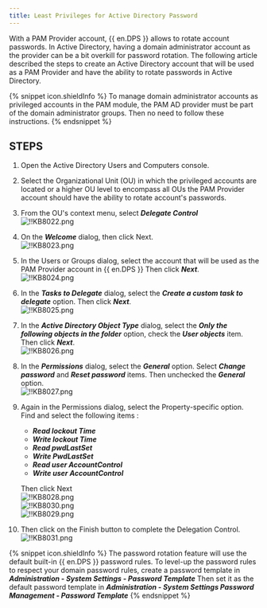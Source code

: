 ```yaml
---
title: Least Privileges for Active Directory Password
---
```

With a PAM Provider account, {{ en.DPS }} allows to rotate account passwords. In Active Directory, having a domain administrator account as the provider can be a bit overkill for password rotation. The following article described the steps to create an Active Directory account that will be used as a PAM Provider and have the ability to rotate passwords in Active Directory.

{% snippet icon.shieldInfo %}
To manage domain administrator accounts as privileged accounts in the PAM module, the PAM AD provider must be part of the domain administrator groups. Then no need to follow these instructions.
{% endsnippet %}

## STEPS

1. Open the Active Directory Users and Computers console.
1. Select the Organizational Unit (OU) in which the privileged accounts are located or a higher OU level to encompass all OUs the PAM Provider account should have the ability to rotate account's passwords.
1. From the OU's context menu, select ***Delegate Control***  
![!!KB8022.png](/img/en/kb/KB8022.png)
1. On the ***Welcome*** dialog, then click Next.  
![!!KB8023.png](/img/en/kb/KB8023.png)
1. In the Users or Groups dialog, select the account that will be used as the PAM Provider account in {{ en.DPS }} Then click ***Next***.  
![!!KB8024.png](/img/en/kb/KB8024.png)
1. In the ***Tasks to Delegate*** dialog, select the ***Create a custom task to delegate*** option. Then click ***Next***.  
![!!KB8025.png](/img/en/kb/KB8025.png)
1. In the ***Active Directory Object Type*** dialog, select the ***Only the following objects in the folder*** option, check the ***User objects*** item. Then click ***Next***.  
![!!KB8026.png](/img/en/kb/KB8026.png)
1. In the ***Permissions*** dialog, select the ***General*** option. Select ***Change password*** and ***Reset password*** items. Then unchecked the ***General*** option.  
![!!KB8027.png](/img/en/kb/KB8027.png)
1. Again in the Permissions dialog, select the Property-specific option. Find and select the following items : 
   - ***Read lockout Time***
   - ***Write lockout Time***
   - ***Read pwdLastSet***
   - ***Write PwdLastSet***
   - ***Read user AccountControl***
   - ***Write user AccountControl***

   Then click Next  
   ![!!KB8028.png](/img/en/kb/KB8028.png)  
   ![!!KB8030.png](/img/en/kb/KB8030.png)  
   ![!!KB8029.png](/img/en/kb/KB8029.png)
10. Then click on the Finish button to complete the Delegation Control.  
![!!KB8031.png](/img/en/kb/KB8031.png)  

{% snippet icon.shieldInfo %}
The password rotation feature will use the default built-in {{ en.DPS }} password rules. To level-up the password rules to respect your domain password rules, create a password template in ***Administration - System Settings - Password Template*** Then set it as the default password template in ***Administration - System Settings Password Management - Password Template***
{% endsnippet %}
